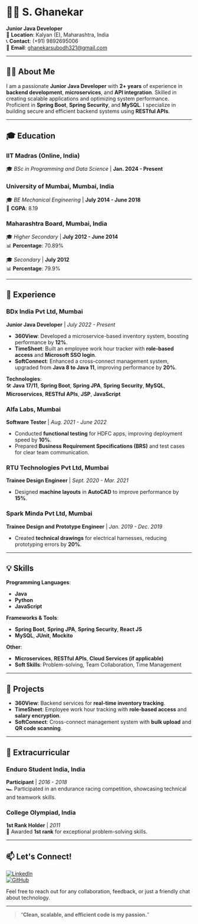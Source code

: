 # 🧑‍💻 S. Ghanekar  
**Junior Java Developer**  
📍 **Location**: Kalyan (E), Maharashtra, India  
📞 **Contact**: (+91) 9892695006  
📧 **Email**: [ghanekarsubodh321@gmail.com](mailto:ghanekarsubodh321@gmail.com)  

---

## 👨‍💻 About Me  
I am a passionate **Junior Java Developer** with **2+ years** of experience in **backend development**, **microservices**, and **API integration**. Skilled in creating scalable applications and optimizing system performance. Proficient in **Spring Boot**, **Spring Security**, and **MySQL**. I specialize in building secure and efficient backend systems using **RESTful APIs**.  

---

## 🎓 Education  

### **IIT Madras (Online, India)**  
🎓 _BSc in Programming and Data Science_ | **Jan. 2024 - Present**  

### **University of Mumbai, Mumbai, India**  
🎓 _BE Mechanical Engineering_ | **July 2014 - June 2018**  
🌟 **CGPA**: 8.19  

### **Maharashtra Board, Mumbai, India**  
🎓 _Higher Secondary_ | **July 2012 - June 2014**  
📊 **Percentage**: 70.89%  

🎓 _Secondary_ | **July 2012**  
📊 **Percentage**: 79.9%

---

## 💼 Experience  

### **BDx India Pvt Ltd, Mumbai**  
**Junior Java Developer** | _July 2022 - Present_  
- **360View**: Developed a microservice-based inventory system, boosting performance by **12%**.  
- **TimeSheet**: Built an employee work hour tracker with **role-based access** and **Microsoft SSO login**.  
- **SoftConnect**: Enhanced a cross-connect management system, upgraded from **Java 8 to Java 11**, improving performance by **20%**.

**Technologies**:  
🛠 **Java 17/11**, **Spring Boot**, **Spring JPA**, **Spring Security**, **MySQL**, **Microservices**, **RESTful APIs**, **JSP**, **JavaScript**  

### **Alfa Labs, Mumbai**  
**Software Tester** | _Aug. 2021 - June 2022_  
- Conducted **functional testing** for HDFC apps, improving deployment speed by **10%**.  
- Prepared **Business Requirement Specifications (BRS)** and test cases for clear team communication.

### **RTU Technologies Pvt Ltd, Mumbai**  
**Trainee Design Engineer** | _Sept. 2020 - Mar. 2021_  
- Designed **machine layouts** in **AutoCAD** to improve performance by **15%**.

### **Spark Minda Pvt Ltd, Mumbai**  
**Trainee Design and Prototype Engineer** | _Jan. 2019 - Dec. 2019_  
- Created **technical drawings** for electrical harnesses, reducing prototyping errors by **20%**.

---

## 💡 Skills  

**Programming Languages**:  
- **Java**  
- **Python**  
- **JavaScript**  

**Frameworks & Tools**:  
- **Spring Boot**, **Spring JPA**, **Spring Security**, **React JS**  
- **MySQL**, **JUnit**, **Mockito**  

**Other**:  
- **Microservices**, **RESTful APIs**, **Cloud Services (if applicable)**  
- **Soft Skills**: Problem-solving, Team Collaboration, Time Management  

---

## 🔧 Projects  

- **360View**: Backend services for **real-time inventory tracking**.  
- **TimeSheet**: Employee work hour tracking with **role-based access** and **salary encryption**.  
- **SoftConnect**: Cross-connect management system with **bulk upload** and **QR code scanning**.

---

## 🏅 Extracurricular  

### **Enduro Student India, India**  
**Participant** | _2016 - 2018_  
🏎 Participated in an endurance racing competition, showcasing technical and teamwork skills.  

### **College Olympiad, India**  
**1st Rank Holder** | _2011_  
🏅 Awarded **1st rank** for exceptional problem-solving skills.

---

## 📫 Let's Connect!  

[![LinkedIn](https://img.shields.io/badge/LinkedIn-%230077B5.svg?&style=for-the-badge&logo=linkedin&logoColor=white)](https://www.linkedin.com/in/subodh-ghanekar)  
[![GitHub](https://img.shields.io/badge/GitHub-%23121011.svg?&style=for-the-badge&logo=github&logoColor=white)](https://github.com/SD9097)  


Feel free to reach out for any collaboration, feedback, or just a friendly chat about technology.  

---

> “**Clean, scalable, and efficient code is my passion.**”

